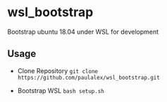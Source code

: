 # wsl_bootstrap
Bootstrap ubuntu 18.04 under WSL for development

## Usage
    
* Clone Repository
  `git clone https://github.com/paulalex/wsl_bootstrap.git`

* Bootstrap WSL
`bash setup.sh`
